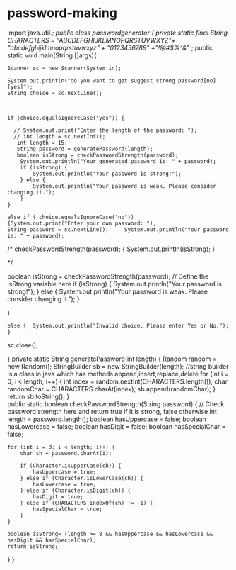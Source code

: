 # password-making
import java.util.*;
public class passwordgenerator {
    private static final String CHARACTERS = "ABCDEFGHIJKLMNOPQRSTUVWXYZ"+
        "abcdefghijklmnopqrstuvwxyz" + "0123456789" +"!@#$%^&*"   ;
 public static void main(String []args){

    Scanner sc = new Scanner(System.in);
      
    System.out.println("do you want to get suggest strong password[no][yes]");
    String choice = sc.nextLine();



    if (choice.equalsIgnoreCase("yes")) {

      // System.out.print("Enter the length of the password: ");
      // int length = sc.nextInt();
       int length = 15;
       String password = generatePassword(length);
       boolean isStrong = checkPasswordStrength(password);
        System.out.println("Your generated password is: " + password);
        if (isStrong) {
            System.out.println("Your password is strong!");
        } else {
            System.out.println("Your password is weak. Please consider changing it.");
        }
    } 
    
    else if ( choice.equalsIgnoreCase("no")) 
    {System.out.print("Enter your own password: ");
    String password = sc.nextLine();     System.out.println("Your password is: " + password);
  /*   checkPasswordStrength(password); 
    {
        System.out.println(isStrong);
    } 
   
*/

boolean isStrong = checkPasswordStrength(password); // Define the isStrong variable here
if (isStrong) {
    System.out.println("Your password is strong!");
} else {
    System.out.println("Your password is weak. Please consider changing it.");
}



}




    else {  System.out.println("Invalid choice. Please enter Yes or No."); }

   sc.close();

}
private static String generatePassword(int length) {
    Random random = new Random();
    StringBuilder sb = new StringBuilder(length);            //string builder is a class in java which has methods append,insert,replace,delete
    for (int i = 0; i < length; i++) {
        int index = random.nextInt(CHARACTERS.length());
        char randomChar = CHARACTERS.charAt(index);
        sb.append(randomChar);
    }
    return sb.toString();
 }    
 public static boolean checkPasswordStrength(String password) {
    // Check password strength here and return true if it is strong, false otherwise
    int length = password.length();
    boolean hasUppercase = false;
    boolean hasLowercase = false;
    boolean hasDigit = false;
    boolean hasSpecialChar = false;
    
    for (int i = 0; i < length; i++) {
        char ch = password.charAt(i);
        
        if (Character.isUpperCase(ch)) {
            hasUppercase = true;
        } else if (Character.isLowerCase(ch)) {
            hasLowercase = true;
        } else if (Character.isDigit(ch)) {
            hasDigit = true;
        } else if (CHARACTERS.indexOf(ch) != -1) {
            hasSpecialChar = true;
        }
    }
    
    boolean isStrong= (length >= 8 && hasUppercase && hasLowercase && hasDigit && hasSpecialChar);
    return isStrong;
}
}
